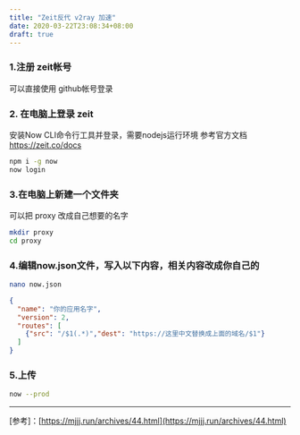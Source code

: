 ```yaml
---
title: "Zeit反代 v2ray 加速"
date: 2020-03-22T23:08:34+08:00
draft: true
---
```


### 1.注册 zeit帐号

可以直接使用 github帐号登录

### 2. 在电脑上登录 zeit

安装Now CLI命令行工具并登录，需要nodejs运行环境 参考官方文档 https://zeit.co/docs

```bash
npm i -g now
now login
```

### 3.在电脑上新建一个文件夹

可以把 proxy 改成自己想要的名字

```bash
mkdir proxy
cd proxy
```

### 4.编辑now.json文件，写入以下内容，相关内容改成你自己的

```bash
nano now.json
```

```json
{
  "name": "你的应用名字",
  "version": 2,
  "routes": [
    {"src": "/$1(.*)","dest": "https://这里中文替换成上面的域名/$1"}
  ]
}
```

### 5.上传

```bash
now --prod
```

-----

[参考]：[https://mjjj.run/archives/44.html](https://mjjj.run/archives/44.html)

